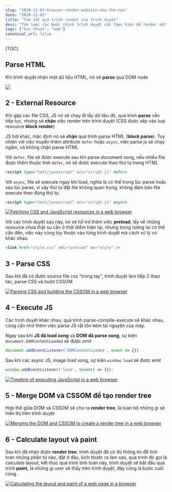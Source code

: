 ```yaml
---
slug: "2020-12-03-browser-render-website-nhu-the-nao"
date: "2020-12-03"
title: "Tóm tắt quá trình render của trình duyệt"
desc: "Tóm lược các bước chính trình duyệt cần thực hiện để render một trang web"
tags: ["hoc-thuat", "web"]
canonical_url: false
---
```


[TOC]

## Parse HTML

Khi trình duyệt nhận một dữ liệu HTML, nó sẽ **parse** qua DOM node

![](https://www.jstar.mx/images/blog/how-a-browser-renders-a-web-page/step-1.png)

## 2 - External Resource

Khi gặp các file CSS, JS nó sẽ chạy đi lấy dữ liệu đó, quá trình **parse** vẫn tiếp tục, nhưng sẽ **chặn** việc render trên trình duyệt (CSS được sếp vào loại resource **block render**)

JS hơi khác, mặc định nó sẽ **chặn** quá trình parse HTML (**block parse**). Tuy nhiên với việc truyền thêm attribute `defer` hoặc `async`, việc parse js sẽ chạy ngầm, và không chặn parse HTML

Với `defer`, file sẽ được execute sau khi parse document xong, nếu nhiều file được thêm thuộc tính `defer`, nó sẽ được execute theo thứ tự trong HTML

```html
<script type="text/javascript" src="script.js" defer>
```

Với `async`, file sẽ execute ngay khi load, nghĩa là có thể trong lúc parse hoặc sau lúc parse, vì vậy thứ tự đặt file không quan trọng, không đảm bảo file execute theo đúng thứ tự.

```html
<script type="text/javascript" src="script.js" async>
```

[![Fetching CSS and JavaScript resources in a web browser](https://res.cloudinary.com/practicaldev/image/fetch/s--5qrUxpJD--/c_limit%2Cf_auto%2Cfl_progressive%2Cq_auto%2Cw_880/https://www.jstar.mx/images/blog/how-a-browser-renders-a-web-page/step-2-1000.png)](https://www.jstar.mx/images/blog/how-a-browser-renders-a-web-page/step-2.png)

Với các trình duyệt sau này, nó sẽ hỗ trợ thêm việc **preload**, lấy về những resource chưa thật sự cần ở thời điểm hiện tại, nhưng trong tương lai có thể cần đến, việc này cũng tùy thuộc vào từng trình duyệt mà cách xử lý có khác nhau

```html
<link href="style.css" rel="preload" as="style" />
```

## 3 - Parse CSS

Sau khi đã có được source file css "trong tay", trình duyệt làm tiếp 2 thao tác, parse CSS và build CSSOM

[![Parsing CSS and building the CSSOM in a web browser](https://res.cloudinary.com/practicaldev/image/fetch/s--lDR98Pu7--/c_limit%2Cf_auto%2Cfl_progressive%2Cq_auto%2Cw_880/https://www.jstar.mx/images/blog/how-a-browser-renders-a-web-page/step-3-1000.png)](https://www.jstar.mx/images/blog/how-a-browser-renders-a-web-page/step-3.png)

## 4 - Execute JS

Các trình duyệt khác nhau, quá trình parse-compile-execute sẽ khác nhau, cũng cần nhớ thêm việc parse JS rất tốn kém tài nguyên của máy.

Ngay sau khi **JS đã load xong** và **DOM đã parse xong**, sự kiện `document.DOMContentLoaded` sẽ được *emit*

```js
document.addEventListener('DOMContentLoaded', event => {})
```

Sau khi các async JS, image load xong, sự kiện `window.load` sẽ được emit

```js
window.addEventListener('load', (event) => {});
```

[![Timeline of executing JavaScript in a web browser](https://res.cloudinary.com/practicaldev/image/fetch/s--fu8vnHfk--/c_limit%2Cf_auto%2Cfl_progressive%2Cq_auto%2Cw_880/https://www.jstar.mx/images/blog/how-a-browser-renders-a-web-page/step-4-1000.png)](https://www.jstar.mx/images/blog/how-a-browser-renders-a-web-page/step-4.png)

## 5 - Merge DOM và CSSOM để tạo render tree

Hợp thể giữa DOM và CSSOM sẽ cho ra **render tree**, là toàn bộ những gì sẽ hiển thị trên trình duyệt

[![Merging the DOM and CSSOM to create a render tree in a web browser](https://res.cloudinary.com/practicaldev/image/fetch/s--ay06Rl9_--/c_limit%2Cf_auto%2Cfl_progressive%2Cq_auto%2Cw_880/https://www.jstar.mx/images/blog/how-a-browser-renders-a-web-page/step-5-1000.png)](https://www.jstar.mx/images/blog/how-a-browser-renders-a-web-page/step-5.png)

## 6 - Calculate layout và paint

Sau khi đã nhận được **render tree**, trình duyệt đã có đủ thông tin để tính toán những phần tử nào, đặt ở đâu, kích thước ra làm sao, qua trình đó gọi là calculate layout, kết thúc quá trình tính toán này, trình duyệt sẽ bắt đầu quá trình **paint**, là những gì user sẽ thấy trên trình duyệt, đây cũng là bước cuối cùng.

[![Calculating the layout and paint of a web page in a browser](https://res.cloudinary.com/practicaldev/image/fetch/s--MBpASwvG--/c_limit%2Cf_auto%2Cfl_progressive%2Cq_auto%2Cw_880/https://www.jstar.mx/images/blog/how-a-browser-renders-a-web-page/step-6-1000.png)](https://www.jstar.mx/images/blog/how-a-browser-renders-a-web-page/step-6.png)

[](https://dev.to/jstarmx/how-the-browser-renders-a-web-page-1ahc)